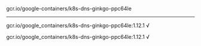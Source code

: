 gcr.io/google-containers/k8s-dns-ginkgo-ppc64le 

----
gcr.io/google_containers/k8s-dns-ginkgo-ppc64le:1.12.1 √

gcr.io/google_containers/k8s-dns-ginkgo-ppc64le:1.12.1 √

